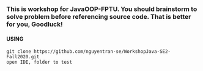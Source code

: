 ### This is workshop for JavaOOP-FPTU. You should brainstorm to solve problem before referencing source code. That is better for you, Goodluck!

#### USING

```
git clone https://github.com/nguyentran-se/WorkshopJava-SE2-Fall2020.git
open IDE, folder to test
```
